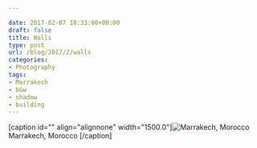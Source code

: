 ```yaml
---

date: 2017-02-07 18:33:00+00:00
draft: false
title: Walls
type: post
url: /blog/2017/2/walls
categories:
- Photography
tags:
- Marrakech
- b&w
- shadow
- building
---
```


[caption id="" align="alignnone" width="1500.0"]![ Marrakech, Morocco ](/images/2017-02-07-20172walls/image-asset.jpeg)
 Marrakech, Morocco [/caption]

